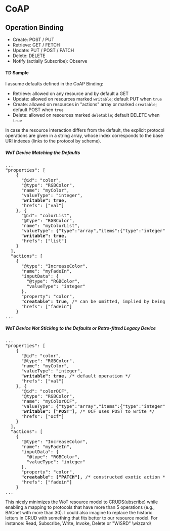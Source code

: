 # CoAP

## Operation Binding

* Create: POST / PUT
* Retrieve: GET / FETCH
* Update: PUT / POST / PATCH
* Delete: DELETE
* Notify (actially Subscribe): Observe

#### TD Sample

I assume defaults defined in the CoAP Binding:

* Retrieve: allowed on any resource and by default a GET
* Update: allowed on resources marked `writable`; default PUT when `true`
* Create: allowed on resources in "actions" array or marked `creatable`; default POST when `true`
* Delete: allowed on resources marked `deletable`; default DELETE when `true`

In case the resource interaction differs from the default, the explicit protocol operations are given in a string array, whose index corresponds to the base URI indexes (links to the protocol by scheme).

##### WoT Device Matching the Defaults

<pre>
...
"properties": [
    {
      "@id": "color",
      "@type": "RGBColor",
      "name": "myColor",
      "valueType": "integer",
      <b>"writable": true,</b>
      "hrefs": ["val"]
    }, {
      "@id": "colorList",
      "@type": "RGBColor",
      "name": "myColorList",
      "valueType": {"type":"array","items":{"type":"integer","minimum":0,"maximum":255},"minItems":3,"maxItems":3},
      <b>"writable": true,</b>
      "hrefs": ["list"]
    }
  ],
  "actions": [
    {
      "@type": "IncreaseColor",
      "name": "myFadeIn",
      "inputData": {
        "@type": "RGBColor",
        "valueType": "integer"
      },
      "property": "color",
      <b>"creatable": true,</b> /* can be omitted, implied by being in "actions" array */
      "hrefs": ["fadein"]
    }
...
</pre>

##### WoT Device Not Sticking to the Defaults or Retro-fitted Legacy Device

<pre>
...
"properties": [
    {
      "@id": "color",
      "@type": "RGBColor",
      "name": "myColor",
      "valueType": "integer",
      <b>"writable": true,</b> /* default operation */
      "hrefs": ["val"]
    }, {
      "@id": "colorOCF",
      "@type": "RGBColor",
      "name": "myColorOCF",
      "valueType": {"type":"array","items":{"type":"integer","minimum":0,"maximum":255},"minItems":3,"maxItems":3},
      <b>"writable": ["POST"],</b> /* OCF uses POST to write */
      "hrefs": ["ocf"]
    }
  ],
  "actions": [
    {
      "@type": "IncreaseColor",
      "name": "myFadeIn",
      "inputData": {
        "@type": "RGBColor",
        "valueType": "integer"
      },
      "property": "color",
      <b>"creatable": ["PATCH"],</b> /* constructed exotic action */
      "hrefs": ["fadein"]
    }
...
</pre>

This nicely minimizes the WoT resource model to CRUDS(ubscribe) while enabling a mapping to protocols that have more than 5 operations (e.g., BACnet with more than 30). I could also imagine to replace the historic letters in CRUD with something that fits better to our resource model. For instance: Read, Subscribe, Write, Invoke, Delete or "WISRD" \wizzard\
